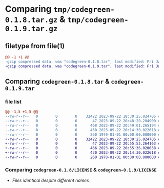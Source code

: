 # Comparing `tmp/codegreen-0.1.8.tar.gz` & `tmp/codegreen-0.1.9.tar.gz`

## filetype from file(1)

```diff
@@ -1 +1 @@
-gzip compressed data, was "codegreen-0.1.8.tar", last modified: Fri Jan  1 00:00:00 2016, max compression
+gzip compressed data, was "codegreen-0.1.9.tar", last modified: Fri Jan  1 00:00:00 2016, max compression
```

## Comparing `codegreen-0.1.8.tar` & `codegreen-0.1.9.tar`

### file list

```diff
@@ -1,5 +1,5 @@
--rw-r--r--   0        0        0    32422 2023-09-22 18:30:25.024705 codegreen-0.1.8/LICENSE
--rw-r--r--   0        0        0       47 2023-09-22 20:48:20.204900 codegreen-0.1.8/codegreen/__init__.py
--rw-r--r--   0        0        0      468 2023-09-22 20:49:01.265194 codegreen-0.1.8/codegreen/main.py
--rw-r--r--   0        0        0      430 2023-09-22 20:14:30.022618 codegreen-0.1.8/pyproject.toml
--rw-r--r--   0        0        0      260 1970-01-01 00:00:00.000000 codegreen-0.1.8/PKG-INFO
+-rw-r--r--   0        0        0    32422 2023-09-22 18:30:25.024705 codegreen-0.1.9/LICENSE
+-rw-r--r--   0        0        0       47 2023-09-22 20:55:53.264163 codegreen-0.1.9/codegreen/__init__.py
+-rw-r--r--   0        0        0      466 2023-09-22 20:55:36.020038 codegreen-0.1.9/codegreen/main.py
+-rw-r--r--   0        0        0      430 2023-09-22 20:14:30.022618 codegreen-0.1.9/pyproject.toml
+-rw-r--r--   0        0        0      260 1970-01-01 00:00:00.000000 codegreen-0.1.9/PKG-INFO
```

### Comparing `codegreen-0.1.8/LICENSE` & `codegreen-0.1.9/LICENSE`

 * *Files identical despite different names*

